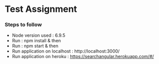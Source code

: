 # Test Assignment

### Steps to follow
  - Node version used : 6.9.5
  - Run : npm install & then
  - Run : npm start & then
  - Run application on localhost : http://localhost:3000/
  - Run application on heroku : https://searchangular.herokuapp.com/#/
